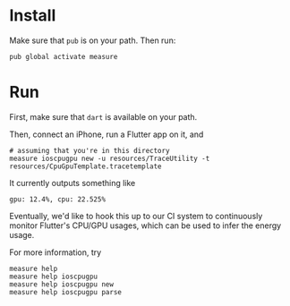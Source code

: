 # Install

Make sure that `pub` is on your path. Then run:
```shell
pub global activate measure
```

# Run
First, make sure that `dart` is available on your path.

Then, connect an iPhone, run a Flutter app on it, and
```shell
# assuming that you're in this directory
measure ioscpugpu new -u resources/TraceUtility -t resources/CpuGpuTemplate.tracetemplate
```

It currently outputs something like
```
gpu: 12.4%, cpu: 22.525%
```

Eventually, we'd like to hook this up to our CI system to continuously monitor
Flutter's CPU/GPU usages, which can be used to infer the energy usage.

For more information, try
```shell
measure help
measure help ioscpugpu
measure help ioscpugpu new
measure help ioscpugpu parse
```
